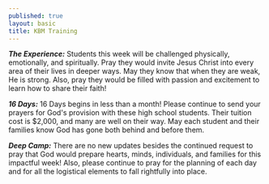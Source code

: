 ```yaml
---
published: true
layout: basic
title: KBM Training
---
```


***The Experience:***
Students this week will be challenged physically, emotionally, and spiritually.  Pray they would invite Jesus Christ into every area of their lives in deeper ways.  May they know that when they are weak, He is strong.  Also, pray they would be filled with passion and excitement to learn how to share their faith!

***16 Days:***
16 Days begins in less than a month!  Please continue to send your prayers for God's provision with these high school students.  Their tuition cost is $2,000, and many are well on their way.  May each student and their families know God has gone both behind and before them.

***Deep Camp:***
There are no new updates besides the continued request to pray that God would prepare hearts, minds, individuals, and families for this impactful week!  Also, please continue to pray for the planning of each day and for all the logistical elements to fall rightfully into place.